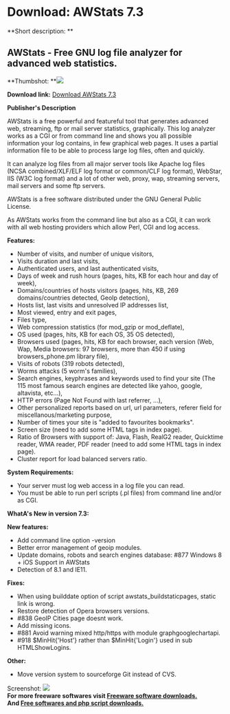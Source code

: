 # Download: AWStats 7.3

**Short description: **

## AWStats - Free GNU log file analyzer for advanced web statistics.

  
**Thumbshot: **![](http://www.freewarefiles.com/screenshot/awstats_md.gif)   
  
**Download link:** [Download AWStats 7.3](http://freesoftwares.boysofts.com/AWStats_program_1393.html)  
  

**Publisher's Description**  
  

AWStats is a free powerful and featureful tool that generates advanced web,
streaming, ftp or mail server statistics, graphically. This log analyzer works
as a CGI or from command line and shows you all possible information your log
contains, in few graphical web pages. It uses a partial information file to be
able to process large log files, often and quickly.

It can analyze log files from all major server tools like Apache log files
(NCSA combined/XLF/ELF log format or common/CLF log format), WebStar, IIS (W3C
log format) and a lot of other web, proxy, wap, streaming servers, mail
servers and some ftp servers.

AWStats is a free software distributed under the GNU General Public License.

As AWStats works from the command line but also as a CGI, it can work with all
web hosting providers which allow Perl, CGI and log access.

**Features:**

  * Number of visits, and number of unique visitors, 
  * Visits duration and last visits, 
  * Authenticated users, and last authenticated visits, 
  * Days of week and rush hours (pages, hits, KB for each hour and day of week), 
  * Domains/countries of hosts visitors (pages, hits, KB, 269 domains/countries detected, GeoIp detection), 
  * Hosts list, last visits and unresolved IP addresses list, 
  * Most viewed, entry and exit pages, 
  * Files type, 
  * Web compression statistics (for mod_gzip or mod_deflate), 
  * OS used (pages, hits, KB for each OS, 35 OS detected), 
  * Browsers used (pages, hits, KB for each browser, each version (Web, Wap, Media browsers: 97 browsers, more than 450 if using browsers_phone.pm library file), 
  * Visits of robots (319 robots detected), 
  * Worms attacks (5 worm's families), 
  * Search engines, keyphrases and keywords used to find your site (The 115 most famous search engines are detected like yahoo, google, altavista, etc...), 
  * HTTP errors (Page Not Found with last referrer, ...), 
  * Other personalized reports based on url, url parameters, referer field for miscellanous/marketing purpose, 
  * Number of times your site is "added to favourites bookmarks". 
  * Screen size (need to add some HTML tags in index page). 
  * Ratio of Browsers with support of: Java, Flash, RealG2 reader, Quicktime reader, WMA reader, PDF reader (need to add some HTML tags in index page). 
  * Cluster report for load balanced servers ratio. 

**System Requirements:**

  * Your server must log web access in a log file you can read. 
  * You must be able to run perl scripts (.pl files) from command line and/or as CGI. 

**WhatA's New in version 7.3:**

**New features:**

  * Add command line option -version 
  * Better error management of geoip modules. 
  * Update domains, robots and search engines database: #877 Windows 8 + iOS Support in AWStats 
  * Detection of 8.1 and IE11. 

**Fixes:**

  * When using builddate option of script awstats_buildstaticpages, static link is wrong. 
  * Restore detection of Opera browsers versions. 
  * #838 GeoIP Cities page doesnt work. 
  * Add missing icons. 
  * #881 Avoid warning mixed http/https with module graphgooglechartapi. 
  * #918 $MinHit{'Host'} rather than $MinHit{'Login'} used in sub HTMLShowLogins. 

**Other:**

  * Move version system to sourceforge Git instead of CVS. 

  
  
Screenshot: ![](http://www.freewarefiles.com/screenshot/awstats.gif)  
**For more freeware softwares visit [Freeware software downloads.](http://freesoftwares.boysofts.com/)**   
**And [Free softwares and php script downloads.](http://www.boysofts.com/)**

